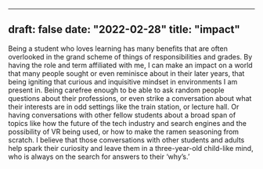 
---
draft: false
date: "2022-02-28"
title: "impact"
---

Being a student who loves learning has many benefits that are often overlooked in the grand scheme of things of responsibilities and grades. By having the role and term affiliated with me, I can make an impact on a world that many people sought or even reminisce about in their later years, that being igniting that curious and inquisitive mindset in environments I am present in. Being carefree enough to be able to ask random people questions about their professions, or even strike a conversation about what their interests are in odd settings like the train station, or lecture hall. Or having conversations with other fellow students about a broad span of topics like how the future of the tech industry and search engines and the possibility of VR being used, or how to make the ramen seasoning from scratch. I believe that those conversations with other students and adults help spark their curiosity and leave them in a three-year-old child-like mind, who is always on the search for answers to their ‘why’s.’
